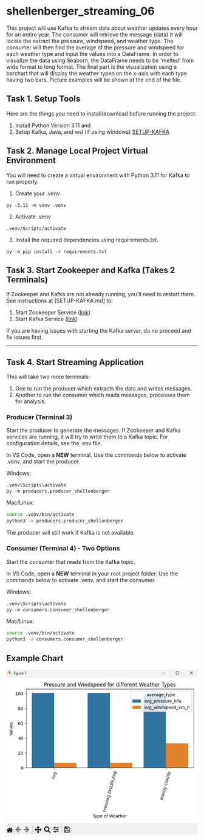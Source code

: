 # shellenberger_streaming_06
This project will use Kafka to stream data about weather updates every hour for an entire year. The consumer will retrieve the message (data) it will locate the extract the pressure, windspeed, and weather type. The consumer will then find the average of the pressure and windspeed for each weather type and input the values into a DataFrame. In order to visualize the data using Seaborn, the DataFrame needs to be 'melted' from wide format to long format. The final part is the visualization using a barchart that will display the weather types on the x-axis with each type having two bars. Picture examples will be shown at the end of the file.

## Task 1. Setup Tools
Here are the things you need to install/download before running the project:

1. Install Python Version 3.11 and 
2. Setup Kafka, Java, and wsl (if using windows) [SETUP-KAFKA](SETUP-KAFKA.md)

## Task 2. Manage Local Project Virtual Environment

You will need to create a virtual environment with Python 3.11 for Kafka to run properly.

1. Create your .venv
``` shell
py -3.11 -m venv .venv
```
2. Activate .venv
``` shell
.venv/Scripts/activate
```
3. Install the required dependencies using requirements.txt.
``` shell
py -m pip install -r requirements.txt
```

## Task 3. Start Zookeeper and Kafka (Takes 2 Terminals)

If Zookeeper and Kafka are not already running, you'll need to restart them.
See instructions at [SETUP-KAFKA.md] to:

1. Start Zookeeper Service ([link](SETUP-KAFKA.md#step-7-start-zookeeper-service-terminal-1))
2. Start Kafka Service ([link](SETUP-KAFKA.md#step-8-start-kafka-terminal-2))

If you are having issues with starting the Kafka server, do no proceed and fix issues first.

---

## Task 4. Start Streaming Application

This will take two more terminals:

1. One to run the producer which extracts the data and writes messages.
2. Another to run the consumer which reads messages, processes them for analysis.

### Producer (Terminal 3) 

Start the producer to generate the messages. If Zookeeper and Kafka services are running, it will try to write them to a Kafka topic. For configuration details, see the .env file. 

In VS Code, open a **NEW** terminal.
Use the commands below to activate .venv, and start the producer. 

Windows:

```shell
.venv\Scripts\activate
py -m producers.producer_shellenberger
```

Mac/Linux:
```zsh
source .venv/bin/activate
python3 -m producers.producer_shellenberger
```

The producer will still work if Kafka is not available.

### Consumer (Terminal 4) - Two Options

Start the consumer that reads from the Kafka topic.

In VS Code, open a **NEW** terminal in your root project folder. 
Use the commands below to activate .venv, and start the consumer. 

Windows:
```shell
.venv\Scripts\activate
py -m consumers.consumer_shellenberger
```

Mac/Linux:
```zsh
source .venv/bin/activate
python3 -m consumers.consumer_shellenberger
```

## Example Chart

![Basic JSON (file-exchange)](example_charts/example_chart.png)